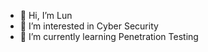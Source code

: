 - 👋 Hi, I’m Lun
- 👀 I’m interested in Cyber Security
- 🌱 I’m currently learning Penetration Testing

<!---
leemanlun/leemanlun is a ✨ special ✨ repository because its `README.md` (this file) appears on your GitHub profile.
You can click the Preview link to take a look at your changes.
--->
